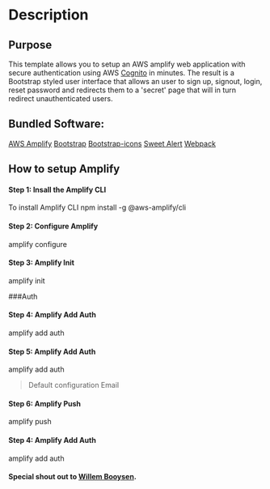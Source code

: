 # Description

## Purpose
This template allows you to setup an AWS amplify web application with secure authentication using AWS [Cognito](https://aws.amazon.com/cognito/) in minutes. The result is a Bootstrap styled user interface that allows an user to sign up, signout, login, reset password and redirects them to a 'secret' page that will in turn redirect unauthenticated users.

## Bundled Software:

[AWS Amplify](https://getbootstrap.com/)
[Bootstrap](https://getbootstrap.com/)
[Bootstrap-icons](https://getbootstrap.com/)
[Sweet Alert](https://getbootstrap.com/)
[Webpack](https://getbootstrap.com/)


## How to setup Amplify

#### Step 1: Insall the Amplify CLI
To install Amplify CLI
npm install -g @aws-amplify/cli

#### Step 2: Configure Amplify
amplify configure

#### Step 3: Amplify Init
amplify init

###Auth

#### Step 4: Amplify Add Auth
amplify add auth

#### Step 5: Amplify Add Auth
amplify add auth
> Default configuration
> Email

#### Step 6: Amplify Push
amplify push

#### Step 4: Amplify Add Auth
amplify add auth





#### Special shout out to [Willem Booysen](https://dev.to/illusivemilkman/amplify-authentication-flow-without-any-front-end-frameworks-vanilla-javascript-3hjg).
